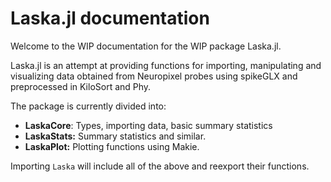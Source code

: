 # Laska.jl documentation

Welcome to the WIP documentation for the WIP package Laska.jl.

Laska.jl is an attempt at providing functions for importing, manipulating and visualizing
data obtained from Neuropixel probes using spikeGLX and preprocessed in KiloSort and Phy.

The package is currently divided into:

- **LaskaCore**: Types, importing data, basic summary statistics
- **LaskaStats:** Summary statistics and similar.
- **LaskaPlot:** Plotting functions using Makie.

Importing `Laska` will include all of the above and reexport their functions.
```@contents
```
